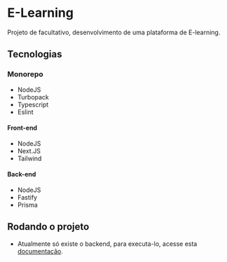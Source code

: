 # E-Learning

Projeto de facultativo, desenvolvimento de uma plataforma de E-learning.

## Tecnologias

### Monorepo

- NodeJS
- Turbopack
- Typescript
- Eslint

#### Front-end

- NodeJS
- Next.JS
- Tailwind

#### Back-end

- NodeJS
- Fastify
- Prisma

## Rodando o projeto

- Atualmente só existe o backend, para executa-lo, acesse esta [documentação](./apps/server/README.md).
